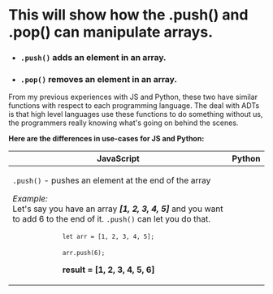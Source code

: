 <h1>This will show how the .push() and .pop() can manipulate arrays.</h1>

<ul>
  <li>
    <h3><code>.push()</code> adds an element in an array.</h3>
  </li>
  <li>
    <h3><code>.pop()</code> removes an element in an array.</h3>
  </li>
</ul>

<p>
  From my previous experiences with JS and Python, these two have similar functions with respect to each programming language.
  The deal with ADTs is that high level languages use these functions to do something without us, the programmers really knowing 
  what's going on behind the scenes. 
</p>
<p><strong>Here are the differences in use-cases for JS and Python:</strong></p>

<table>
  <thead>
    <tr>
      <th>JavaScript</th>
      <th>Python</th>
    </tr>
  </thead>
  <tbody>
    <tr>
      <td>
        <p>
          <code>.push()</code> - pushes an element at the end of the array <br>
          <p>
            <i>Example:</i> <br>
            Let's say you have an array <strong><i>[1, 2, 3, 4, 5]</i></strong> and you want to add 6 to the end of it. <code>.push()</code>
            can let you do that.<br>
            <code>
            <code>let arr = [1, 2, 3, 4, 5];</code><br>
            <code>arr.push(6);</code><br>
            </code>
            <strong>result = [1, 2, 3, 4, 5, 6]</strong>
          </p>
        </p>
      </td>
    </tr>
  </tbody>
</table>
